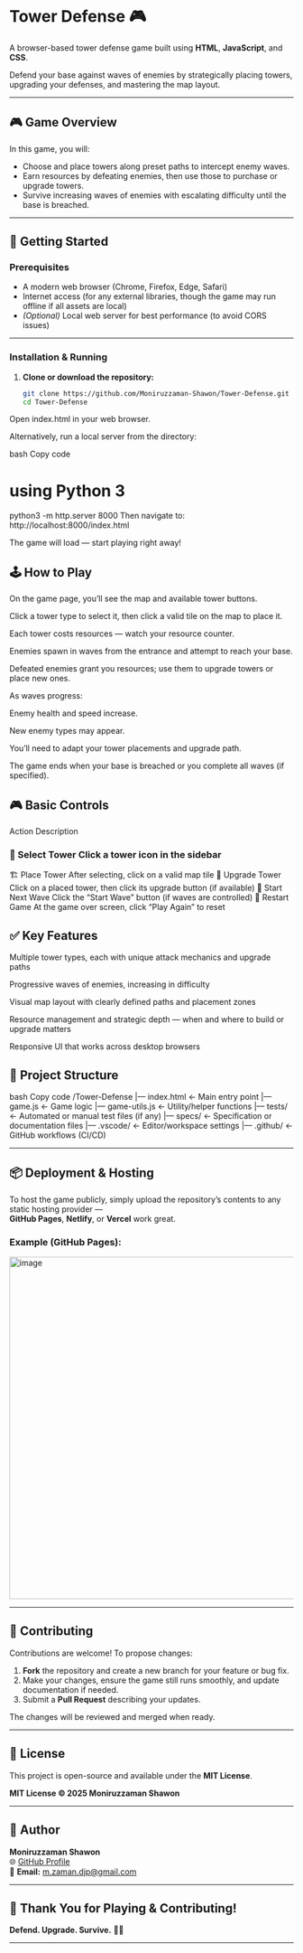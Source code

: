 # Tower Defense 🎮

A browser-based tower defense game built using **HTML**, **JavaScript**, and **CSS**.

Defend your base against waves of enemies by strategically placing towers, upgrading your defenses, and mastering the map layout.

---

## 🎮 Game Overview

In this game, you will:

- Choose and place towers along preset paths to intercept enemy waves.
- Earn resources by defeating enemies, then use those to purchase or upgrade towers.
- Survive increasing waves of enemies with escalating difficulty until the base is breached.

---

## 🚀 Getting Started

### Prerequisites

- A modern web browser (Chrome, Firefox, Edge, Safari)
- Internet access (for any external libraries, though the game may run offline if all assets are local)
- *(Optional)* Local web server for best performance (to avoid CORS issues)

---

### Installation & Running

1. **Clone or download the repository:**
   ```bash
   git clone https://github.com/Moniruzzaman-Shawon/Tower-Defense.git
   cd Tower-Defense
Open index.html in your web browser.

Alternatively, run a local server from the directory:

bash
Copy code
# using Python 3
python3 -m http.server 8000
Then navigate to: http://localhost:8000/index.html

The game will load — start playing right away!

## 🕹️ How to Play
On the game page, you’ll see the map and available tower buttons.

Click a tower type to select it, then click a valid tile on the map to place it.

Each tower costs resources — watch your resource counter.

Enemies spawn in waves from the entrance and attempt to reach your base.

Defeated enemies grant you resources; use them to upgrade towers or place new ones.

As waves progress:

Enemy health and speed increase.

New enemy types may appear.

You’ll need to adapt your tower placements and upgrade path.

The game ends when your base is breached or you complete all waves (if specified).

## 🎮 Basic Controls
Action	Description
### 🎯 Select Tower	Click a tower icon in the sidebar
🏗 Place Tower	After selecting, click on a valid map tile
🔼 Upgrade Tower	Click on a placed tower, then click its upgrade button (if available)
🔁 Start Next Wave	Click the “Start Wave” button (if waves are controlled)
🔄 Restart Game	At the game over screen, click “Play Again” to reset

## ✅ Key Features
Multiple tower types, each with unique attack mechanics and upgrade paths

Progressive waves of enemies, increasing in difficulty

Visual map layout with clearly defined paths and placement zones

Resource management and strategic depth — when and where to build or upgrade matters

Responsive UI that works across desktop browsers

## 🧩 Project Structure
bash
Copy code
/Tower-Defense
|–– index.html       ← Main entry point
|–– game.js          ← Game logic
|–– game-utils.js    ← Utility/helper functions
|–– tests/           ← Automated or manual test files (if any)
|–– specs/           ← Specification or documentation files
|–– .vscode/         ← Editor/workspace settings
|–– .github/         ← GitHub workflows (CI/CD)

---

## 📦 Deployment & Hosting

To host the game publicly, simply upload the repository’s contents to any static hosting provider —  
**GitHub Pages**, **Netlify**, or **Vercel** work great.

### Example (GitHub Pages):

<img width="1086" height="606" alt="image" src="https://github.com/user-attachments/assets/0d8324ef-0dc3-4e20-a23b-db2a0298f6c3" />


---

## 📝 Contributing

Contributions are welcome! To propose changes:

1. **Fork** the repository and create a new branch for your feature or bug fix.  
2. Make your changes, ensure the game still runs smoothly, and update documentation if needed.  
3. Submit a **Pull Request** describing your updates.  

The changes will be reviewed and merged when ready.

---

## 📄 License

This project is open-source and available under the **MIT License**.

**MIT License © 2025 Moniruzzaman Shawon**

---

## 👤 Author

**Moniruzzaman Shawon**  
🌐 [GitHub Profile](https://github.com/Moniruzzaman-Shawon)  
📧 **Email:** [m.zaman.djp@gmail.com](mailto:m.zaman.djp@gmail.com)

---

## 💖 Thank You for Playing & Contributing!

**Defend. Upgrade. Survive.** 🏰🔥

---
